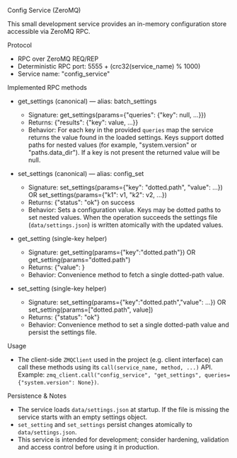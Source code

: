 Config Service (ZeroMQ)

This small development service provides an in-memory configuration store accessible via ZeroMQ RPC.

Protocol
- RPC over ZeroMQ REQ/REP
- Deterministic RPC port: 5555 + (crc32(service_name) % 1000)
- Service name: "config_service"

Implemented RPC methods
- get_settings (canonical) — alias: batch_settings
  - Signature: get_settings(params={"queries": {"key": null, ...}})
  - Returns: {"results": {"key": value, ...}}
  - Behavior: For each key in the provided `queries` map the service returns the value found in the loaded settings. Keys support dotted paths for nested values (for example, "system.version" or "paths.data_dir"). If a key is not present the returned value will be null.

- set_settings (canonical) — alias: config_set
  - Signature: set_settings(params={"key": "dotted.path", "value": ...}) OR set_settings(params={"k1": v1, "k2": v2, ...})
  - Returns: {"status": "ok"} on success
  - Behavior: Sets a configuration value. Keys may be dotted paths to set nested values. When the operation succeeds the settings file (`data/settings.json`) is written atomically with the updated values.

- get_setting (single-key helper)
  - Signature: get_setting(params={"key":"dotted.path"}) OR get_setting(params="dotted.path")
  - Returns: {"value": <the value>}
  - Behavior: Convenience method to fetch a single dotted-path value.

- set_setting (single-key helper)
  - Signature: set_setting(params={"key":"dotted.path","value": ...}) OR set_setting(params=["dotted.path", value])
  - Returns: {"status": "ok"}
  - Behavior: Convenience method to set a single dotted-path value and persist the settings file.

Usage
- The client-side `ZMQClient` used in the project (e.g. client interface) can call these methods using its `call(service_name, method, ...)` API. Example: `zmq_client.call("config_service", "get_settings", queries={"system.version": None})`.

Persistence & Notes
- The service loads `data/settings.json` at startup. If the file is missing the service starts with an empty settings object.
- `set_setting` and `set_settings` persist changes atomically to `data/settings.json`.
- This service is intended for development; consider hardening, validation and access control before using it in production.
